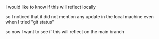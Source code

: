 I would like to know if this will reflect locally

so I noticed that it did not mention any update in the local machine even when I tried "git status"

so now I want to see if this will reflect on the main branch
